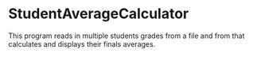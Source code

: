 # StudentAverageCalculator
This program reads in multiple students grades from a file and from that calculates and displays their finals averages.
